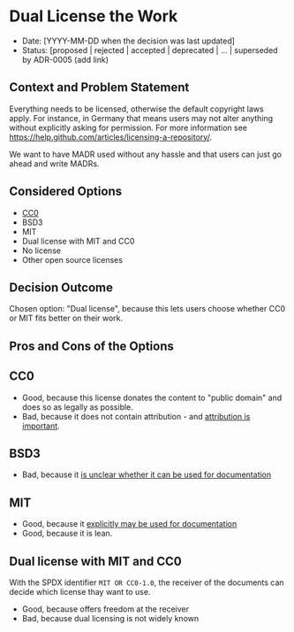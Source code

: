 # Dual License the Work

- Date: [YYYY-MM-DD when the decision was last updated]
- Status: [proposed | rejected | accepted | deprecated | … | superseded by ADR-0005 (add link)

## Context and Problem Statement

Everything needs to be licensed, otherwise the default copyright laws apply.
For instance, in Germany that means users may not alter anything without explicitly asking for permission.
For more information see <https://help.github.com/articles/licensing-a-repository/>.

We want to have MADR used without any hassle and that users can just go ahead and write MADRs.

## Considered Options

- [CC0](https://creativecommons.org/share-your-work/public-domain/cc0/)
- BSD3
- MIT
- Dual license with MIT and CC0
- No license
- Other open source licenses

## Decision Outcome

Chosen option: "Dual license", because this lets users choose whether CC0 or MIT fits better on their work.

## Pros and Cons of the Options

## CC0

- Good, because this license donates the content to "public domain" and does so as legally as possible.
- Bad, because it does not contain attribution - and [attribution is important](https://opensource.stackexchange.com/a/9126/5671).

## BSD3

- Bad, because it [is unclear whether it can be used for documentation](https://opensource.stackexchange.com/a/9545/5671)

## MIT

- Good, because it [explicitly may be used for documentation](https://opensource.stackexchange.com/a/9545/5671)
- Good, because it is lean.

## Dual license with MIT and CC0

With the SPDX identifier `MIT OR CC0-1.0`, the receiver of the documents can decide which license thay want to use.

- Good, because offers freedom at the receiver
- Bad, because dual licensing is not widely known

